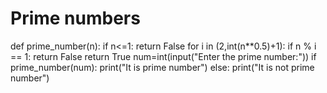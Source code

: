 # Prime numbers
def prime_number(n):
  if n<=1:
    return False
  for i in (2,int(n**0.5)+1):
    if n % i == 1:
      return False
  return True
 num=int(input("Enter the prime number:"))
 if prime_number(num):
    print("It is prime number")
 else:
    print("It is not prime number")
